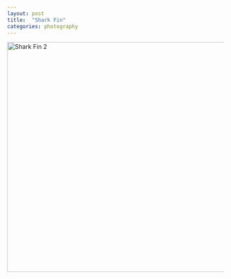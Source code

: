 ```yaml
---
layout: post
title:  "Shark Fin"
categories: photography
---
```

<a data-flickr-embed="true"  href="https://www.flickr.com/photos/41695401@N00/33174899395/in/dateposted-public/" title="Shark Fin 2"><img src="https://c1.staticflickr.com/3/2886/33174899395_29e5301cbf_c.jpg" width="800" height="534" alt="Shark Fin 2"></a><script async src="//embedr.flickr.com/assets/client-code.js" charset="utf-8"></script>
